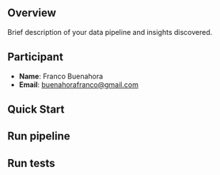 ## Overview

Brief description of your data pipeline and insights discovered.

## Participant

- **Name**: Franco Buenahora
- **Email**: buenahorafranco@gmail.com

## Quick Start

## Run pipeline

## Run tests
